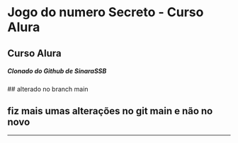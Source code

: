 <h1> Jogo do numero Secreto - Curso Alura </h1> 
<h2> Curso Alura </h2>
<h5> Clonado do Github de SinaraSSB </h5>
## alterado no branch main  


## fiz mais umas alterações no git main e não no novo
---

